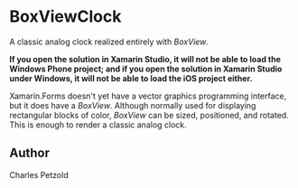 BoxViewClock
======

A classic analog clock realized entirely with *BoxView*. 

**If you open the solution in Xamarin Studio, it will not be able to load the Windows Phone project;
and if you open the solution in Xamarin Studio under Windows, it will not be able to load the iOS project either.**

Xamarin.Forms doesn't yet have a vector graphics programming interface, but it does have a *BoxView*.
Although normally used for displaying rectangular blocks of color, *BoxView* can be sized, positioned, and 
rotated. This is enough to render a classic analog clock.


Author
------

Charles Petzold
